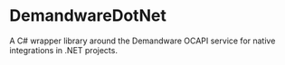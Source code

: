 # DemandwareDotNet
A C# wrapper library around the Demandware OCAPI service for native integrations in .NET projects.
